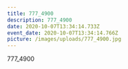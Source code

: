 ```yaml
---
title: 777_4900
description: 777_4900
date: 2020-10-07T13:34:14.733Z
event_date: 2020-10-07T13:34:14.766Z
picture: /images/uploads/777_4900.jpg
---
```

777_4900